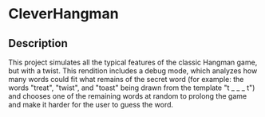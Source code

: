 # CleverHangman

## Description

This project simulates all the typical features of the classic Hangman game, but with a twist. This rendition includes a debug mode, which analyzes how many words could fit what remains of the secret word (for example: the words "treat", "twist", and "toast" being drawn from the template "t _ _ _ t") and chooses one of the remaining words at random to prolong the game and make it harder for the user to guess the word.
